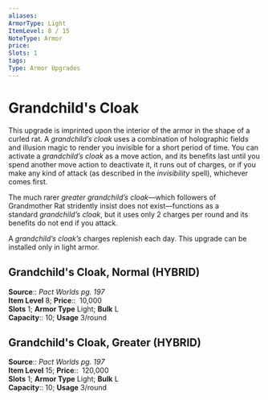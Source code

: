 ```yaml
---
aliases: 
ArmorType: Light
ItemLevel: 8 / 15
NoteType: Armor
price:  
Slots: 1
tags: 
Type: Armor Upgrades
---
```


# Grandchild's Cloak

This upgrade is imprinted upon the interior of the armor in the shape of a curled rat. A _grandchild’s cloak_ uses a combination of holographic fields and illusion magic to render you invisible for a short period of time. You can activate a _grandchild’s cloak_ as a move action, and its benefits last until you spend another move action to deactivate it, it runs out of charges, or if you make any kind of attack (as described in the _invisibility_ spell), whichever comes first.  
  
The much rarer _greater grandchild’s cloak_—which followers of Grandmother Rat stridently insist does not exist—functions as a standard _grandchild’s cloak_, but it uses only 2 charges per round and its benefits do not end if you attack.  
  
A _grandchild’s cloak’s_ charges replenish each day. This upgrade can be installed only in light armor.  

## Grandchild's Cloak, Normal (HYBRID)

**Source**:: _Pact Worlds pg. 197_  
**Item Level** 8;
**Price**::  10,000  
**Slots** 1; **Armor Type** Light; **Bulk** L  
**Capacity**:: 10; **Usage** 3/round  
  

## Grandchild's Cloak, Greater (HYBRID)

**Source**:: _Pact Worlds pg. 197_  
**Item Level** 15;
**Price**::  120,000  
**Slots** 1; **Armor Type** Light; **Bulk** L  
**Capacity**:: 10; **Usage** 3/round
